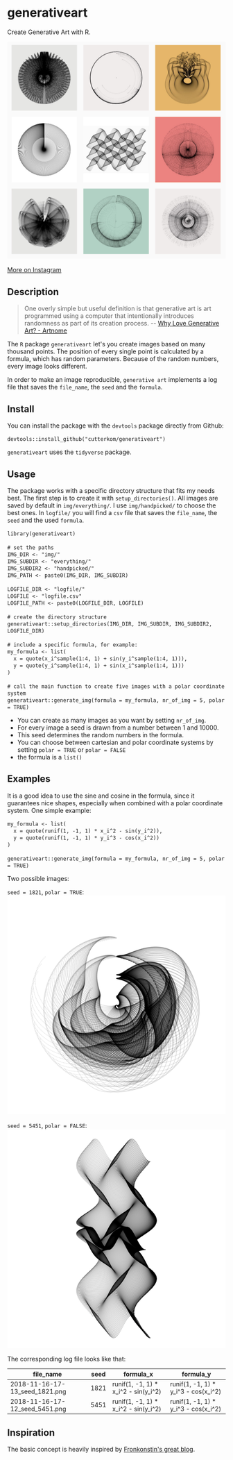 # generativeart

Create Generative Art with R.

![](img/generativeart.png)

[More on Instagram](https://www.instagram.com/cutterkom/)

## Description

> One overly simple but useful definition is that generative art is art programmed using a computer that intentionally introduces randomness as part of its creation process.
-- [Why Love Generative Art? - Artnome](https://www.artnome.com/news/2018/8/8/why-love-generative-art)

The `R` package `generativeart` let's you create images based on many thousand points. The position of every single point is calculated by a formula, which has random parameters. Because of the random numbers, every image looks different.

In order to make an image reproducible, `generative art` implements a log file that saves the `file_name`, the `seed` and the `formula`.

## Install

You can install the package with the `devtools` package directly from Github:

```
devtools::install_github("cutterkom/generativeart")
```

`generativeart` uses the `tidyverse` package.

## Usage

The package works with a specific directory structure that fits my needs best. The first step is to create it with `setup_directories()`. All images are saved by default in `img/everything/`. I use `img/handpicked/` to choose the best ones. In `logfile/` you will find a `csv` file that saves the `file_name`, the `seed` and the used `formula`.

```
library(generativeart)

# set the paths
IMG_DIR <- "img/"
IMG_SUBDIR <- "everything/"
IMG_SUBDIR2 <- "handpicked/"
IMG_PATH <- paste0(IMG_DIR, IMG_SUBDIR)

LOGFILE_DIR <- "logfile/"
LOGFILE <- "logfile.csv"
LOGFILE_PATH <- paste0(LOGFILE_DIR, LOGFILE)

# create the directory structure
generativeart::setup_directories(IMG_DIR, IMG_SUBDIR, IMG_SUBDIR2, LOGFILE_DIR)

# include a specific formula, for example:
my_formula <- list(
  x = quote(x_i^sample(1:4, 1) + sin(y_i^sample(1:4, 1))),
  y = quote(y_i^sample(1:4, 1) + sin(x_i^sample(1:4, 1)))
)

# call the main function to create five images with a polar coordinate system
generativeart::generate_img(formula = my_formula, nr_of_img = 5, polar = TRUE)

```

* You can create as many images as you want by setting `nr_of_img`.
* For every image a seed is drawn from a number between 1 and 10000.
* This seed determines the random numbers in the formula.
* You can choose between cartesian and polar coordinate systems by setting `polar = TRUE` or `polar = FALSE`
* the formula is a `list()`

## Examples

It is a good idea to use the sine and cosine in the formula, since it guarantees nice shapes, especially when combined with a polar coordinate system. One simple example:

```
my_formula <- list(
  x = quote(runif(1, -1, 1) * x_i^2 - sin(y_i^2)),
  y = quote(runif(1, -1, 1) * y_i^3 - cos(x_i^2))
)

generativeart::generate_img(formula = my_formula, nr_of_img = 5, polar = TRUE)

```

Two possible images:

`seed = 1821`, `polar = TRUE`:
![](img/2018-11-16-17-13_seed_1821.png)

`seed = 5451`, `polar = FALSE`:
![](img/2018-11-16-17-12_seed_5451.png)

The corresponding log file looks like that:

| file_name                      | seed | formula_x                            | formula_y                            | 
|--------------------------------|------|--------------------------------------|--------------------------------------| 
| 2018-11-16-17-13_seed_1821.png | 1821 | runif(1, -1, 1) * x_i^2 - sin(y_i^2) | runif(1, -1, 1) * y_i^3 - cos(x_i^2) | 
| 2018-11-16-17-12_seed_5451.png | 5451 | runif(1, -1, 1) * x_i^2 - sin(y_i^2) | runif(1, -1, 1) * y_i^3 - cos(x_i^2) | 


## Inspiration

The basic concept is heavily inspired by [Fronkonstin's great blog](https://fronkonstin.com/).
